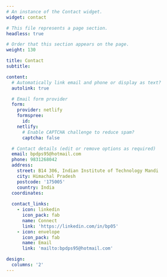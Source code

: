 ```yaml
---
# An instance of the Contact widget.
widget: contact

# This file represents a page section.
headless: true

# Order that this section appears on the page.
weight: 130

title: Contact
subtitle:

content:
  # Automatically link email and phone or display as text?
  autolink: true

  # Email form provider
  form:
    provider: netlify
    formspree:
      id:
    netlify:
      # Enable CAPTCHA challenge to reduce spam?
      captcha: false

  # Contact details (edit or remove options as required)
  email: bpdps95@hotmail.com
  phone: 9831268042
  address:
    street: B14 306, Indian Institute of Technology Mandi
    city: Himachal Pradesh
    postcode: '175005'
    country: India
  coordinates:
    
  contact_links:
    - icon: linkedin
      icon_pack: fab
      name: Connect
      link: 'https://linkedin.com/in/bp05'
    - icon: envelope
      icon_pack: fab
      name: Email
      link: 'mailto:bpdps95@hotmail.com'

design:
  columns: '2'
---
```

